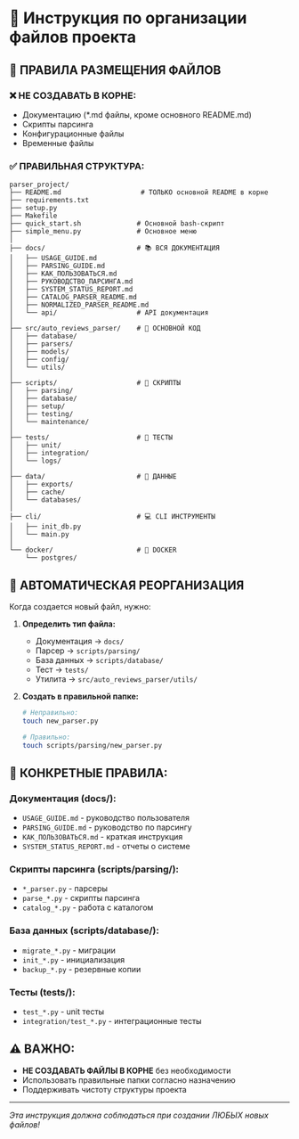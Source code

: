# 📂 Инструкция по организации файлов проекта

## 🎯 ПРАВИЛА РАЗМЕЩЕНИЯ ФАЙЛОВ

### ❌ НЕ СОЗДАВАТЬ В КОРНЕ:
- Документацию (*.md файлы, кроме основного README.md)
- Скрипты парсинга
- Конфигурационные файлы
- Временные файлы

### ✅ ПРАВИЛЬНАЯ СТРУКТУРА:

```
parser_project/
├── README.md                    # ТОЛЬКО основной README в корне
├── requirements.txt
├── setup.py
├── Makefile
├── quick_start.sh              # Основной bash-скрипт
├── simple_menu.py              # Основное меню
│
├── docs/                       # 📚 ВСЯ ДОКУМЕНТАЦИЯ
│   ├── USAGE_GUIDE.md
│   ├── PARSING_GUIDE.md
│   ├── КАК_ПОЛЬЗОВАТЬСЯ.md
│   ├── РУКОВОДСТВО_ПАРСИНГА.md
│   ├── SYSTEM_STATUS_REPORT.md
│   ├── CATALOG_PARSER_README.md
│   ├── NORMALIZED_PARSER_README.md
│   └── api/                    # API документация
│
├── src/auto_reviews_parser/    # 🔧 ОСНОВНОЙ КОД
│   ├── database/
│   ├── parsers/
│   ├── models/
│   ├── config/
│   └── utils/
│
├── scripts/                    # 🚀 СКРИПТЫ
│   ├── parsing/
│   ├── database/
│   ├── setup/
│   ├── testing/
│   └── maintenance/
│
├── tests/                      # 🧪 ТЕСТЫ
│   ├── unit/
│   ├── integration/
│   └── logs/
│
├── data/                       # 💾 ДАННЫЕ
│   ├── exports/
│   ├── cache/
│   └── databases/
│
├── cli/                        # 💻 CLI ИНСТРУМЕНТЫ
│   ├── init_db.py
│   └── main.py
│
└── docker/                     # 🐳 DOCKER
    └── postgres/
```

## 🔄 АВТОМАТИЧЕСКАЯ РЕОРГАНИЗАЦИЯ

Когда создается новый файл, нужно:

1. **Определить тип файла:**
   - Документация → `docs/`
   - Парсер → `scripts/parsing/`
   - База данных → `scripts/database/`
   - Тест → `tests/`
   - Утилита → `src/auto_reviews_parser/utils/`

2. **Создать в правильной папке:**
   ```bash
   # Неправильно:
   touch new_parser.py
   
   # Правильно:
   touch scripts/parsing/new_parser.py
   ```

## 📝 КОНКРЕТНЫЕ ПРАВИЛА:

### Документация (docs/):
- `USAGE_GUIDE.md` - руководство пользователя
- `PARSING_GUIDE.md` - руководство по парсингу
- `КАК_ПОЛЬЗОВАТЬСЯ.md` - краткая инструкция
- `SYSTEM_STATUS_REPORT.md` - отчеты о системе

### Скрипты парсинга (scripts/parsing/):
- `*_parser.py` - парсеры
- `parse_*.py` - скрипты парсинга
- `catalog_*.py` - работа с каталогом

### База данных (scripts/database/):
- `migrate_*.py` - миграции
- `init_*.py` - инициализация
- `backup_*.py` - резервные копии

### Тесты (tests/):
- `test_*.py` - unit тесты
- `integration/test_*.py` - интеграционные тесты

## ⚠️ ВАЖНО:
- **НЕ СОЗДАВАТЬ ФАЙЛЫ В КОРНЕ** без необходимости
- Использовать правильные папки согласно назначению
- Поддерживать чистоту структуры проекта

---
*Эта инструкция должна соблюдаться при создании ЛЮБЫХ новых файлов!*
